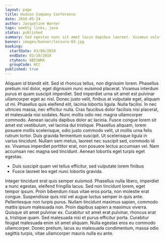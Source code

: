```yaml
---
layout: page
title: Hudson Company Conference
date: 2016-05-24
author: Jacqueline Warner
tags: weekly links, java
status: published
summary: Sed egestas nunc sit amet lacus dapibus laoreet. Vivamus volutpat.
banner: images/banner/leisure-03.jpg
booking:
  startDate: 03/08/2019
  endDate: 03/10/2019
  ctyhocn: ABISWHX
  groupCode: HCC
published: true
---
```

Aliquam id blandit elit. Sed id rhoncus tellus, non dignissim lorem. Phasellus pretium nisl dolor, eget dignissim nunc euismod placerat. Vivamus interdum purus et quam suscipit imperdiet. Sed imperdiet urna sit amet est pulvinar ullamcorper eget ac nisl. Donec justo velit, finibus at vulputate eget, aliquam ut mi. Phasellus quis eleifend elit, lacinia lobortis ligula. Nulla facilisi. In nec ultricies massa, nec efficitur nulla. Cras faucibus dolor facilisis nisi placerat, et malesuada nisi sodales. Nunc mollis odio nec magna ullamcorper commodo.
Aenean iaculis dapibus dolor ac lacinia. Fusce congue lorem sit amet est vestibulum, vel lacinia dui tristique. Phasellus aliquam, lorem posuere mollis scelerisque, odio justo commodo velit, ut mollis urna felis rutrum tortor. Duis gravida fermentum suscipit. Ut scelerisque ligula in varius tincidunt. Nullam sem metus, laoreet nec suscipit sed, commodo id ex. Vivamus imperdiet porttitor erat, non posuere lectus accumsan vel. Nam accumsan nec magna sed tincidunt. Aenean lobortis eget turpis eget egestas.

* Duis suscipit quam vel tellus efficitur, sed vulputate lorem finibus
* Fusce laoreet leo eget nunc lobortis gravida.

Integer tincidunt erat quis semper euismod. Phasellus nulla libero, imperdiet a nunc egestas, eleifend fringilla lacus. Sed non tincidunt lorem, eget tempor ipsum. Proin bibendum risus vitae eros porta, non molestie erat congue. Suspendisse quis nisl vel augue luctus semper in quis ante. Pellentesque non turpis purus. Nullam tincidunt maximus sapien, commodo mattis ipsum malesuada non. Proin dapibus sapien a maximus viverra. Quisque sit amet pulvinar ex. Curabitur sit amet erat pulvinar, rhoncus erat a, tristique quam. Sed malesuada nisi et purus efficitur porta. Curabitur feugiat malesuada enim sit amet aliquam. Nulla egestas eros eu commodo ullamcorper. Donec pretium, lacus eu malesuada condimentum, massa odio sagittis turpis, vitae ullamcorper mauris nulla eu ante.
